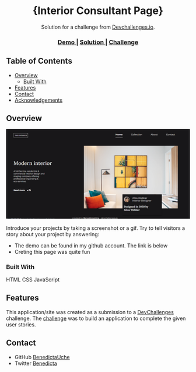<!-- Please update value in the {}  -->

<h1 align="center">{Interior Consultant Page}</h1>

<div align="center">
   Solution for a challenge from  <a href="http://devchallenges.io" target="_blank">Devchallenges.io</a>.
</div>

<div align="center">
  <h3>
    <a href="https://venerable-jelly-617a07.netlify.app">
      Demo
    </a>
    <span> | </span>
    <a href="https://github.com/BenedictaUche/Interior-Consultant-page.git">
      Solution
    </a>
    <span> | </span>
    <a href="https://devchallenges.io/challenges/Jymh2b2FyebRTUljkNcb">
      Challenge
    </a>
  </h3>
</div>

<!-- TABLE OF CONTENTS -->

## Table of Contents

- [Overview](#overview)
  - [Built With](#HTML)
- [Features](#features)
- [Contact](mailto:benedictaonyebuchi@gmail.com)
- [Acknowledgements](#acknowledgements)

<!-- OVERVIEW -->

## Overview

![screenshot](./imgs/Interior-page.png)

Introduce your projects by taking a screenshot or a gif. Try to tell visitors a story about your project by answering:

- The demo can be found in my github account. The link is below
- Creting this page was quite fun

### Built With

HTML
CSS
JavaScript

## Features

<!-- List the features of your application or follow the template. Don't share the figma file here :) -->

This application/site was created as a submission to a [DevChallenges](https://devchallenges.io/challenges) challenge. The [challenge](https://devchallenges.io/challenges/Jymh2b2FyebRTUljkNcb) was to build an application to complete the given user stories.


## Contact

- GitHub [BenedictaUche](https://github.com/BenedictaUche)
- Twitter [Benedicta](https://{twitter.com/Benny_dicta1})
